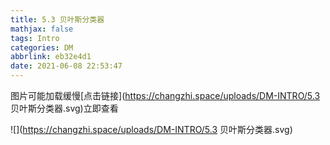 ```yaml
---
title: 5.3 贝叶斯分类器
mathjax: false
tags: Intro
categories: DM
abbrlink: eb32e4d1
date: 2021-06-08 22:53:47
---
```


<!--more -->

图片可能加载缓慢[点击链接](https://changzhi.space/uploads/DM-INTRO/5.3 贝叶斯分类器.svg)立即查看

![](https://changzhi.space/uploads/DM-INTRO/5.3 贝叶斯分类器.svg)

